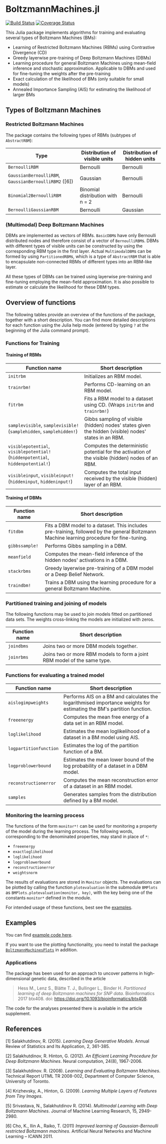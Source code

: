 # BoltzmannMachines.jl

[![Build Status](https://travis-ci.org/stefan-m-lenz/BoltzmannMachines.jl.svg?branch=master)](https://travis-ci.org/stefan-m-lenz/BoltzmannMachines.jl)
[![Coverage Status](https://coveralls.io/repos/github/stefan-m-lenz/BoltzmannMachines.jl/badge.svg?branch=master)](https://coveralls.io/github/stefan-m-lenz/BoltzmannMachines.jl?branch=master)

This Julia package implements algorithms for training and evaluating several types of Boltzmann Machines (BMs):

* Learning of Restricted Boltzmann Machines (RBMs) using Contrastive Divergence (CD)
* Greedy layerwise pre-training of Deep Boltzmann Machines (DBMs)
* Learning procedure for general Boltzmann Machines using mean-field inference and stochastic approximation. Applicable to DBMs and used for fine-tuning the weights after the pre-training
* Exact calculation of the likelihood of BMs (only suitable for small models)
* Annealed Importance Sampling (AIS) for estimating the likelihood of larger BMs

## Types of Boltzmann Machines

### Restricted Boltzmann Machines
The package contains the following types of RBMs (subtypes of `AbstractRBM`):

Type                    | Distribution of visible units    | Distribution of hidden units
------------------------|----------------------------------|-----------------------------
`BernoulliRBM`          | Bernoulli                        | Bernoulli
`GaussianBernoulliRBM`, `GaussianBernoulliRBM2` ([6])  | Gaussian                         | Bernoulli
`Binomial2BernoulliRBM` | Binomial distribution with n = 2 | Bernoulli
`BernoulliGaussianRBM`  | Bernoulli                        | Gaussian

### (Multimodal) Deep Boltzmann Machines

DBMs are implemented as vectors of RBMs. `BasicDBM`s have only Bernoulli distributed nodes and therefore consist of a vector of `BernoulliRBM`s.
DBMs with different types of visible units can be constructed
by using the corresponding RBM type in the first layer.
Actual `MultimodalDBM`s can be formed by using `PartitionedRBM`s, which is a type of `AbstractRBM` that is able to encapsulate non-connected RBMs of different types into an RBM-like layer.

All these types of DBMs can be trained using layerwise pre-training and fine-tuning employing the mean-field approximation. It is also possible to estimate or calculate the likelihood for these DBM types.

## Overview of functions

The following tables provide an overview of the functions of the package, together with a short description. You can find more detailed descriptions for each function using the Julia help mode (entered by typing `?` at the beginning of the Julia command prompt).

### Functions for Training

#### Training of RBMs

Function name    | Short description
---------------- | -----------------
`initrbm`        | Initializes an RBM model.
`trainrbm!`      | Performs CD-learning on an RBM model.
`fitrbm`         | Fits a RBM model to a dataset using CD. (Wraps `initrbm` and `trainrbm!`)
`samplevisible`, `samplevisible!` (`samplehidden`, `samplehidden!`) | Gibbs sampling of visible (hidden) nodes' states given the hidden (visible) nodes' states in an RBM.
`visiblepotential`, `visiblepotential!` (`hiddenpotential`, `hiddenpotential!`) | Computes the deterministic potential for the activation of the visible (hidden) nodes of an RBM.
`visibleinput`, `visibleinput!` (`hiddeninput`, `hiddeninput!`) | Computes the total input received by the visible (hidden) layer of an RBM.


#### Training of DBMs

Function name    | Short description
---------------- | -----------------
`fitdbm`         | Fits a DBM model to a dataset. This includes pre-training, followed by the general Boltzmann Machine learning procedure for fine-tuning.
`gibbssample!`   | Performs Gibbs sampling in a DBM.
`meanfield`      | Computes the mean-field inference of the hidden nodes' activations in a DBM.
`stackrbms`      | Greedy layerwise pre-training of a DBM model or a Deep Belief Network.
`traindbm!`      | Trains a DBM using the learning procedure for a general Boltzmann Machine.


### Partitioned training and joining of models

The following functions may be used to join models fitted on partitioned data sets. The weights cross-linking the models are initialized with zeros.

Function name | Short description
--------------|------------------
`joindbms`    | Joins two or more DBM models together.
`joinrbms`    | Joins two or more RBM models to form a joint RBM model of the same type.


### Functions for evaluating a trained model

Function name          | Short description
--------------         | -----------------
`aislogimpweights`     | Performs AIS on a BM and calculates the logarithmised importance weights for estimating the BM's partition function.
`freeenergy`           | Computes the mean free energy of a data set in an RBM model.
`loglikelihood`        | Estimates the mean loglikelihood of a dataset in a BM model using AIS.
`logpartitionfunction` | Estimates the log of the partition function of a BM.
`logproblowerbound`    | Estimates the mean lower bound of the log probability of a dataset in a DBM model.
`reconstructionerror`  | Computes the mean reconstruction error of a dataset in an RBM model.
`samples`              | Generates samples from the distribution defined by a BM model.


### Monitoring the learning process

The functions of the form `monitor*!` can be used for monitoring a property of the model during the learning process.
The following words, corresponding to the denominated properties, may stand in place of `*`:

* `freeenergy`
* `exactloglikelihood`
* `loglikelihood`
* `logproblowerbound`
* `reconstructionerror`
* `weightsnorm`

The results of evaluations are stored in `Monitor` objects. The evaluations can be plotted by calling the function `plotevaluation` in the submodule `BMPlots` as `BMPlots.plotevaluation(monitor, key)`, with the key being one of the constants `monitor*` defined in the module.

For intended usage of these functions, best see the [examples](test/examples.jl).


## Examples

You can find [example code here](test/examples.jl).

If you want to use the plotting functionality, you need to install the package [`BoltzmannMachinesPlots`](https://github.com/stefan-m-lenz/BoltzmannMachinesPlots.jl)
in addition.

### Applications

The package has been used for an approach to uncover patterns in high-dimensional genetic data, described in the article

> Hess M., Lenz S., Blätte T. J., Bullinger L., Binder H. *Partitioned learning of deep Boltzmann machines for SNP data*. Bioinformatics 2017 btx408. doi: https://doi.org/10.1093/bioinformatics/btx408.

The code for the analyses presented there is available in the article supplement.

## References

[1] Salakhutdinov, R. (2015). *Learning Deep Generative Models*. Annual Review of Statistics and Its Application, 2, 361-385.

[2] Salakhutdinov, R. Hinton, G. (2012). *An Efficient Learning Procedure for Deep Boltzmann Machines*. Neural computation, 24(8), 1967-2006.

[3] Salakhutdinov. R. (2008). *Learning and Evaluating Boltzmann Machines*. Technical Report UTML TR 2008-002, Department of Computer Science, University of Toronto.

[4] Krizhevsky, A., Hinton, G. (2009). *Learning Multiple Layers of Features from Tiny Images*.

[5] Srivastava, N., Salakhutdinov R. (2014). *Multimodal Learning with Deep Boltzmann Machines*. Journal of Machine Learning Research, 15, 2949-2980.

[6] Cho, K., Ilin A., Raiko, T. (2011) *Improved learning of Gaussian-Bernoulli restricted Boltzmann machines*. Artificial Neural Networks and Machine Learning – ICANN 2011.

